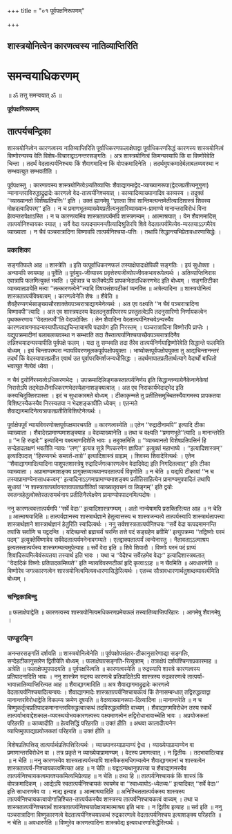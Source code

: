 +++
title = "०१ पूर्वपक्षनिरूपणम्"

+++


## शास्त्रयोनित्वेन कारणत्वस्य नातिव्याप्तिरिति

# **समन्वयाधिकरणम्**

॥ ॐ तत्तु समन्वयात् ॐ ॥

**पूर्वपक्षनिरूपणम्**

## **तात्पर्यचन्द्रिका**

शास्त्रयोनित्वेन कारणत्वस्य नातिव्याप्तिरिति पूर्वाधिकरणफलाक्षेपाद्वा पूर्वाधिकरणसिद्धं कारणस्य शास्त्रयोनित्वं विष्णोरन्यस्य वेति विशेष-विचाराद्वाऽनन्तरसङ्गतिः । अत्र शास्त्रयोनित्वं किमन्यस्यापि किं वा विष्णोरेवेति चिन्ता । तदर्थं वेदतात्पर्यनिश्चयः किं शैवागमादिना किं वोपक्रमादिनेति । तदर्थमुपक्रमादेर्बलाबलव्यवस्था न सम्भवत्युत सम्भवतीति ।

पूर्वपक्षस्तु । कारणत्वस्य शास्त्रयोनित्वेऽप्यतिव्याप्तिः शैवाद्यागमाद्वेद-व्याख्यानरूपा(द्वेदजप्रतीत्यनुगुणा) न्मानान्तराविरुद्धाद्रुद्रादेः कारणत्वे वेद-तात्पर्यनिश्चयात् । काव्यादिव्याख्यानादिव काव्यस्य । तदुक्तं ‘‘व्याख्यानतो विशेषप्रतिपत्तिः’’ इति । उक्तं ह्यागमेषु ‘‘ज्ञात्वा शिवं शान्तिमत्यन्तमेतीत्यादिशास्त्रं शिवस्य मोक्षदत्वादिपरम्’’ इति । न च प्रमाणभूतव्याख्येयप्रतीत्यनुसारिव्याख्यान-प्रामाण्ये मानान्तराविरोधं विना हेत्वन्तरापेक्षाऽस्ति । न च कारणत्वमिव शास्त्रतात्पर्यमपि शास्त्रगम्यम् । आत्माश्रयात् । येन शैवागमादिस् तात्पर्यानिश्चायकः स्यात् । सर्वे वेदा यत्पदमामनन्तीत्यादिश्रुतिरपि शिवे वेदतात्पर्यमित्येव-म्परतयाऽऽगमैरेव व्याख्याता । न चैवं पञ्चरात्रादिना विष्णावपि तात्पर्यनिश्चया-पत्तिः । तथापि सिद्धान्त्यभिप्रेतावधारणासिद्धेः ।

### **प्रकाशिका**

सङ्गतिफले आह ॥ शास्त्रेति ॥ इति यत्पूर्वाधिकरणफलं तस्याक्षेपादाक्षेपिकी सङ्गतिः । इयं सुधोक्ता । अन्यामपि स्वयमाह ॥ पूर्वेति ॥ पूर्वमुप-जीव्यास्य प्रवृत्तेरुपजीव्योपजीवकभावरूपेत्यर्थः । अतिव्याप्तिनिरास एवात्रापि फलमित्युक्तं भवति । पूर्वत्रात्र च फलैक्येऽपि प्रापकभेदादधिकरणभेद इति बोध्यम् । सङ्गतिटीका व्याख्यातप्रायेति मत्वा ‘‘तत्कारणत्वेने’’त्यादि विषयसंशयटीकां व्यनक्ति ॥ अत्रेत्यादिना ॥ शास्त्रयोनित्वं शास्त्रतात्पर्यविषयत्वम् । कारणत्वेनेति शेषः ॥ शैवेति ॥ शैवहैरण्यगर्भसाङ्ख्यसौरशाक्तेयपञ्चरात्राद्यागमेनेत्यर्थः । अत एव वक्ष्यति ‘‘न चैवं पञ्चरात्रादिना विष्णावपी’’त्यादि । अत एव शास्त्रपदस्य वेदतदनुसारिपरस्य प्रस्तुतत्वेऽपि तदनुसारिणो निर्णायकत्वेन पृथक्करणाय ‘‘वेदतात्पर्ये’’ति वेदपदोक्तिः । तेन शैवादिना वेदतात्पर्यनिश्चयेऽन्यस्यैव कारणत्वावगमादन्यस्यापीत्याद्यचिन्तायामपि पदायोग इति निरस्तम् । पञ्चरात्रादिना विष्णोरपि प्राप्तेः । यद्युपक्रमादीनां बलाबलव्यवस्था न सम्भवति तदा तैस्तात्पर्यानिश्चयाच्छैवपञ्चरात्रादिनैव तन्निश्चयादन्यस्यापीति पूर्वपक्षे फलम् । यदा तु सम्भवति तदा तैरेव तात्पर्यनिर्णयाद्विष्णोरेवेति सिद्धान्ते फलमिति बोध्यम् । इयं चिन्तापरम्परा न्यायविवरणमूलकपूर्वपक्षोपयुक्ता । भाष्योक्तपूर्वपक्षोपयुक्ता तु आद्यचिन्तानन्तरं तदर्थं किं वेदस्यापातप्रतीत एवार्थ उत पूर्वापरविमर्शजन्यधीसिद्धः । तदर्थमापातप्रतीतार्थत्यागे वेदार्थो बाधितो भवत्युत नेत्येवं ध्येया ।

न चैवं द्वयोर्निरस्यत्वेऽधिकरणभेदः । उपक्रमादिलिङ्गकस्तात्पर्यनिर्णय इति सिद्धान्तन्यायेनैकेनानेकेषां निरासेऽपि तद्भेदाधीनाधिकरणभेदस्येहानाशङ्क्यत्वात् । अत एव निराकार्यभेदाद्भेद इति कस्यचिदुक्तिरपास्ता । इदं च सुधाकारमते बोध्यम् । टीकाकृन्मते तु प्रतीतिसमुच्चितस्यैवागमस्य प्रापकतया विशिष्टस्यैकस्यैव निरस्यतया न भेदशङ्कापीति ध्येयम् । एतन्मते शैवाद्यागमादिनेत्यत्रापातप्रतीतिविशिष्टेनेत्यर्थः ।

पूर्वाक्षेपपूर्वं न्यायविवरणोक्तपूर्वपक्षमारचयति ॥ कारणत्वस्येति ॥ एतेन ‘‘रुद्रादीनामपि’’ इत्यादि टीका व्याख्याता । शैवादेरप्रामाण्यमाशङ्क्याह ॥ वेदव्याख्यानेति ॥ तथा च वक्ष्यति ‘‘प्रमाणभूते’’त्यादि ॥ मानान्तरेति ॥ ‘‘न हि रुद्रादेः’’ इत्यादिना वक्ष्यमाणदिशेति भावः ॥ तदुक्तमिति ॥ ‘‘व्याख्यानतो विशेषप्रतिपत्तिर्न हि सन्देहादलक्षणं भवतीति न्यायः ‘‘लण्’’ इत्यत्र सूत्रे णित्करणेन ज्ञापित’’ इत्युक्तं महाभाष्ये । ‘‘इत्यादिशास्त्रम्’’ इत्यादिपदात् ‘‘हिरण्यगर्भः समवर्त-ताग्रे’’ इत्यादिशास्त्रं ग्राह्यम् । शिवस्य शिवादेरित्यर्थः । एतेन ‘‘शैवाद्यागमादित्यादिना पाशुपतशास्त्रेषु रुद्रादिर्जगत्कारणत्वेन वेदादिवेद्य इति निगदितत्वात्’’ इति टीका व्याख्याता । अप्रामाण्यमाशङ्क्य प्रागुक्तव्याख्यानपदतात्पर्यं विवृणोति ॥ न चेति ॥ यद्यपि टीकायां ‘‘न च तस्याप्रामाण्येनासाधकत्वम्’’ इत्यादिनाऽऽगमाप्रामाण्यमाशङ्क्य प्रतीतिसाहित्येन प्रामाण्यमुपपादितं तथापि सुधायां ‘‘न शास्त्रतात्पर्यावगतावापातप्रतीतिर्वा व्याख्यातृवचनं वा लिङ्गम्’’ इति द्वयोः स्वतन्त्रहेतुत्वोक्तेस्तत्समर्थनाय प्रतीतिनैरपेक्ष्येण प्रामाण्योपपादनमित्यदोषः ।

ननु कारणत्ववत्तात्पर्यमपि ‘‘सर्वे वेदाः’’ इत्यादिशास्त्रगम्यम् । अतो नान्येषामपि प्रसक्तिरित्यत आह ॥ न चेति ॥ आत्माश्रयादिति ॥ तात्पर्यज्ञानस्य शास्त्रार्थज्ञाने हेतुत्वात्तस्य च शास्त्रजन्यत्वे तात्पर्यस्यापि शास्त्रार्थतापत्त्या शास्त्रार्थज्ञाने शास्त्रार्थज्ञानं हेतुरिति स्यादित्यर्थः । ननु सर्वशास्त्रतात्पर्यनिश्चयः ‘‘सर्वे वेदा यत्पदमामनन्ति तपांसि सर्वाणि च यद्वदन्ति । यदिच्छन्तो ब्रह्मचर्यं चरन्ति तत्ते पदं सङ्ग्रहेण ब्रवीमि’’ इत्युपक्रम्य ‘‘तद्विष्णोः परमं पदम्’’ इत्युक्तेर्विष्णावेव सर्ववेदतात्पर्यमनेनावगम्यते । एतद्वाक्यतात्पर्यं त्वन्येनास्तु । नैतावताऽऽत्माश्रय इत्यतस्तात्पर्यस्य शास्त्रगम्यत्वमुपेत्याह ॥ सर्वे वेदा इति ॥ शिवे शिवादौ । विष्णोः परमं पदं प्राप्यं शिवादिरूपमित्येवंरूपतया तस्यार्थ इति भावः । यथा च ‘‘वेदैश्च सर्वेरहमेव वेद्यः’’ इत्यादिशास्त्रबलात् ‘‘वेदादिकं विष्णोः प्रतिपादकमिष्यते’’ इति न्यायविवरणटीकां हृदि कृत्वाऽऽह ॥ न चैवमिति ॥ अवधारणेति ॥ विष्णोरेव जगत्कारणत्वेन शास्त्रयोनित्वमित्यवधारणासिद्धेरित्यर्थः । एतच्च सौत्रावधारणार्थतुशब्दव्यावर्त्यमिति बोध्यम् ।

### **चन्द्रिकाबिन्दु**

॥ फलाक्षेपाद्वेति ॥ कारणत्वस्य शास्त्रयोनित्वमधिकरणप्रमेयफलं तस्यातिव्याप्तिपरिहारः । आगमेषु शैवागमेषु ।

### **पाण्डुरङ्गि**

अनन्तरसङ्गतिं दर्शयति ॥ शास्त्रयोनित्वेनेति ॥ पूर्वपक्षोपसंहार-टीकानुसारेणाद्या सङ्गतिः, सन्देहटीकानुसारेण द्वितीयेति बोध्यम् । फलाक्षेपात्सङ्गति-रित्युक्तम् । तत्राक्षेपं दर्शयंश्चिन्ताप्रकारमाह ॥ अत्रेति ॥ फलाक्षेपमुपपादयति ॥ पूर्वपक्षस्त्विति ॥ कारणत्वस्येति ॥ रुद्रस्यापि शास्त्रे कारणत्वस्य प्रतिपादनादिति भावः । ननु शास्त्रेण रुद्रस्य कारणत्वे प्रतिपादितेऽपि शास्त्रस्य रुद्रकारणत्वे तात्पर्या-भावान्नातिव्याप्तिरित्यत आह ॥ शैवाद्यागमादिति ॥ अत्र शैवाद्यागमाद्रुद्रादेः कारणत्वे वेदतात्पर्यनिश्चयादित्यन्वयः । शैवाद्यागमादेः शास्त्रतात्पर्यनिश्चायकत्वं किं तेनासम्बन्धात् तद्विरुद्धत्वाद्वा मानान्तरविरोधाद्वेति विकल्प्य क्रमेण दूषयति ॥ वेदव्याख्यानरूपा-दित्यादिना ॥ मानान्तरेति ॥ न च विष्णुकर्तृत्वप्रतिपादकमानान्तरविरुद्धत्वात्कथं तदविरुद्धत्वमिति वाच्यम् । शैवाद्यागमविरोधेन तस्य स्वार्थे तात्पर्याभावाद्देशकाल-व्यवस्थयोभयकारणत्वस्य वक्ष्यमाणत्वेन तद्विरोधाभावाच्चेति भावः । अप्रयोजकतां परिहरति ॥ काव्यादीति ॥ हेत्वसिद्धिं परिहरति ॥ उक्तं हीति ॥ अथवा कालादीत्यनेन व्याप्तिमुपपाद्याप्रयोजकतां परिहरति ॥ उक्तं हीति ॥

विशेषप्रतिपत्तिस् तात्पर्यार्थप्रतिपत्तिरित्यर्थः । व्याख्यानस्याप्रामाण्यं द्वेधा । व्याख्येयाप्रामाण्येन वा प्रमाणान्तरविरोधेन वा । तत्र प्रकृते न व्याख्येयाप्रामाण्यम् । वेदस्य प्रमाणत्वात् । न द्वितीयः । तदभावादित्याह ॥ न चेति ॥ ननु कारणस्येव शास्त्रतात्पर्यस्यापि शास्त्रैकसमधिगम्यत्वेन शैवाद्यागमानां च शास्त्रत्वेन शास्त्रतात्पर्य-निश्चायकत्वमित्यत आह ॥ न चेति ॥ यद्वाऽन्यथानुपपत्त्या च शैवाद्यागमस्यैव तात्पर्यनिश्चायकत्वमावश्यकमित्यभिप्रेत्याह ॥ न चेति ॥ तथा हि ॥ तात्पर्यनिश्चायकं किं शास्त्रं किं वोपक्रमादिकम् । आद्येऽपि स्वतात्पर्यनिश्चायकं स्वयमेव वा ‘‘स्वाध्यायोऽ-ध्येतव्यः’’ इत्यादिवत् ‘‘सर्वे वेदाः’’ इति साधारणमेव वा । नाद्य इत्याह ॥ आत्माश्रयादिति ॥ अनिश्चिततात्पर्यकस्य शास्त्रस्य तात्पर्यनिश्चायकत्वायोगान्निश्चित-तात्पर्यकस्यैव शास्त्रस्य तात्पर्यनिश्चायकत्वं वाच्यम् । तथा च शास्त्रतात्पर्यनिश्चयार्थं शास्त्रतात्पर्यनिश्चयापेक्षायामात्माश्रय इति भावः । न द्वितीय इत्याह ॥ सर्व इति ॥ ननु पञ्चरात्रादिना विष्णुकारणत्वे वेदतात्पर्यनिश्चयात्कथं रुद्रकारणत्वे वेदतात्पर्यनिश्चय इत्याशङ्क्य परिहरति ॥ न चेति ॥ अवधारणेति ॥ विष्णुरेव कारणत्वादिना शास्त्रवेद्य इत्यवधारणासिद्धेरित्यर्थः ।

